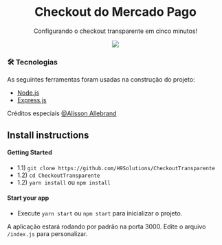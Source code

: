 <h1 align="center">Checkout do Mercado Pago</h1>
<p align="center">Configurando o checkout transparente em cinco minutos!</p>

<p align="center">
<img src="https://img.shields.io/static/v1?label=Checkout&message=MP&color=009ee3&style=for-the-badge&logo=ghost"/>
</p>

### 🛠 Tecnologias

As seguintes ferramentas foram usadas na construção do projeto:

- [Node.js](https://nodejs.org/en/)
- [Express.js](https://expressjs.com/)

<p>Créditos especiais <a href="https://medium.com/integra%C3%A7%C3%A3o-de-pagamentos-com-mercado-pago-e-react/integra%C3%A7%C3%A3o-de-pagamentos-com-react-native-node-js-e-smartcheckout-do-mercado-pago-64eedbb0eae9">@Alisson Allebrand</a></p>

<h2>Install instructions</h2>
<h4>Getting Started</h4>
<ul>
  <li>1.1) <code>git clone https://github.com/H9Solutions/CheckoutTransparente</code></li>
  <li>1.2) <code>cd CheckoutTransparente</code></li>
  <li>1.2) <code>yarn install</code> ou <code>npm install</code></li>
</ul>

<h4>Start your app</h4>
<ul>
  <li>Execute <code>yarn start</code> ou <code>npm start</code> para inicializar o projeto.</li>
</ul>

<p>
  A aplicação estará rodando por padrão na porta 3000. Edite o arquivo <code>/index.js</code> para personalizar. 
</p>